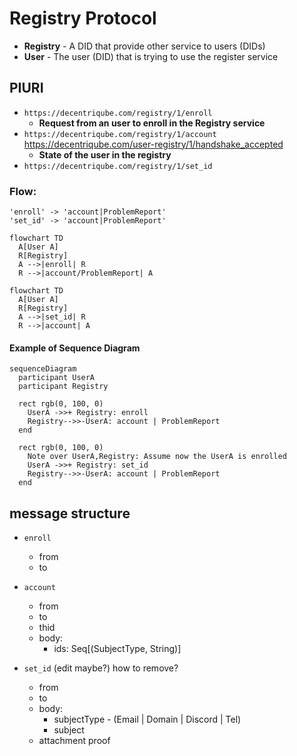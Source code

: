 # Registry Protocol


- **Registry** - A DID that provide other service to users (DIDs)
- **User** - The user (DID) that is trying to use the register service

## PIURI
  
- `https://decentriqube.com/registry/1/enroll`
  - **Request from an user to enroll in the Registry service** 
- `https://decentriqube.com/registry/1/account` https://decentriqube.com/user-registry/1/handshake_accepted
  - **State of the user in the registry**
- `https://decentriqube.com/registry/1/set_id`
<!-- - `https://decentriqube.com/registry/1/remove_id` -->


### Flow:

```
'enroll' -> 'account|ProblemReport'
'set_id' -> 'account|ProblemReport'
```

```mermaid
flowchart TD
  A[User A]
  R[Registry]
  A -->|enroll| R
  R -->|account/ProblemReport| A
```

```mermaid
flowchart TD
  A[User A]
  R[Registry]
  A -->|set_id| R
  R -->|account| A
```

#### Example of Sequence Diagram

```mermaid
sequenceDiagram
  participant UserA
  participant Registry
  
  rect rgb(0, 100, 0)
    UserA ->>+ Registry: enroll
    Registry-->>-UserA: account | ProblemReport
  end

  rect rgb(0, 100, 0)
    Note over UserA,Registry: Assume now the UserA is enrolled
    UserA ->>+ Registry: set_id
    Registry-->>-UserA: account | ProblemReport
  end

```

## message structure

- `enroll`
  - from
  - to

- `account`
  - from
  - to
  - thid
  - body:
    - ids: Seq[(SubjectType, String)]

- `set_id` (edit maybe?) how to remove?
  - from
  - to
  - body:
    - subjectType - (Email | Domain | Discord | Tel)
    - subject
  - attachment proof
